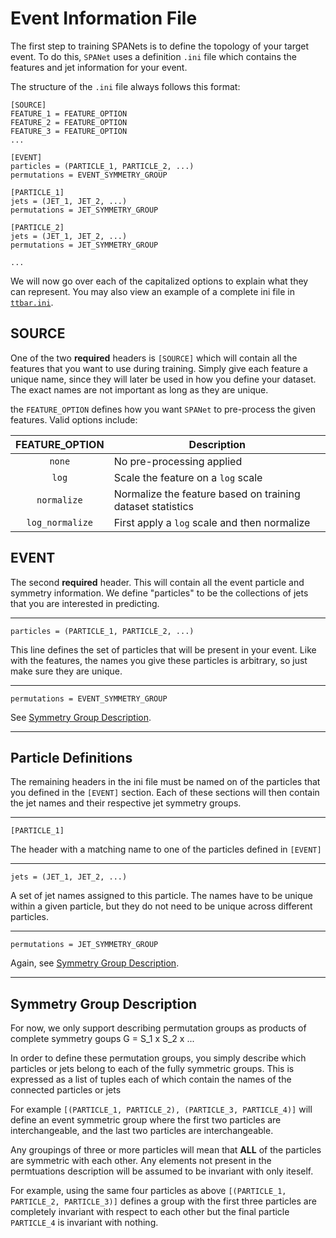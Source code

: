 # Event Information File

The first step to training SPANets is to define the 
topology of your target event. To do this, `SPANet` 
uses a definition `.ini` file which contains the features
and jet information for your event.

The structure of the `.ini` file always follows this format:
```
[SOURCE]
FEATURE_1 = FEATURE_OPTION
FEATURE_2 = FEATURE_OPTION
FEATURE_3 = FEATURE_OPTION
...

[EVENT]
particles = (PARTICLE_1, PARTICLE_2, ...)
permutations = EVENT_SYMMETRY_GROUP

[PARTICLE_1]
jets = (JET_1, JET_2, ...)
permutations = JET_SYMMETRY_GROUP

[PARTICLE_2]
jets = (JET_1, JET_2, ...)
permutations = JET_SYMMETRY_GROUP

...
```

We will now go over each of the capitalized options to explain what
they can represent. You may also view an example of a complete ini file
in [`ttbar.ini`](../event_files/ttbar.ini).

## SOURCE
One of the two **required** headers is `[SOURCE]` which will contain
all the features that you want to use during training.
Simply give each feature a unique name, since they will later be
used in how you define your dataset. The exact names are not important
as long as they are unique.

the `FEATURE_OPTION` defines how you want `SPANet` to pre-process the
given features. Valid options include:

| FEATURE_OPTION     | Description |
| :--------------:   | ----------- |
| `none`             | No pre-processing applied            |
| `log`              | Scale the feature on a `log` scale | 
| `normalize`        | Normalize the feature based on training dataset statistics |
| `log_normalize`    | First apply a `log` scale and then normalize |

## EVENT
The second **required** header. This will contain all the event
particle and symmetry information. We define "particles" to be
the collections of jets that you are interested in predicting.

--------------------------------------------
`particles = (PARTICLE_1, PARTICLE_2, ...)`

This line defines the set of particles that will be present in your event.
Like with the features, the names you give these particles is arbitrary,
so just make sure they are unique.

-----------------------------------
`permutations = EVENT_SYMMETRY_GROUP`

See [Symmetry Group Description](#Symmetry-Group-Description).

----------------------------

## Particle Definitions
The remaining headers in the ini file must be named on of the particles
that you defined in the `[EVENT]` section. Each of these sections will
then contain the jet names and their respective jet symmetry groups.

--------------
`[PARTICLE_1]`

The header with a matching name to one of the particles defined in `[EVENT]`

----------------------------
`jets = (JET_1, JET_2, ...)`

A set of jet names assigned to this particle. The names have to be unique
within a given particle, but they do not need to be unique
across different particles.

----------------------------
`permutations = JET_SYMMETRY_GROUP`

Again, see [Symmetry Group Description](#Symmetry-Group-Description).

----------------------------


## Symmetry Group Description

For now, we only support describing permutation groups as products
of complete symmetry goups G = S_1 x S_2 x ...

In order to define these permutation groups, you simply describe which
particles or jets belong to each of the fully symmetric groups. This is
expressed as a list of tuples each of which contain the names of the
connected particles or jets

For example
` [(PARTICLE_1, PARTICLE_2), (PARTICLE_3, PARTICLE_4)] ` will define an
event symmetric group where the first two particles are interchangeable, 
and the last two particles are interchangeable.

Any groupings of three or more particles will mean that **ALL** of the
particles are symmetric with each other. Any elements not present in the 
permtuations description will be assumed to be invariant with only iteself.

For example, using the same four particles as above
` [(PARTICLE_1, PARTICLE_2, PARTICLE_3)] `
defines a group with the first three particles are completely invariant
with respect to each other but the final particle `PARTICLE_4` is 
invariant with nothing.